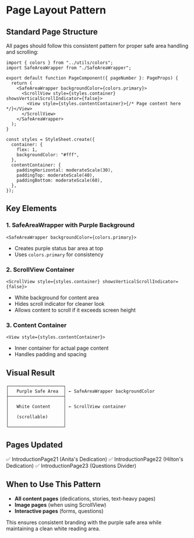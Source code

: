 # Page Layout Pattern

## Standard Page Structure

All pages should follow this consistent pattern for proper safe area handling and scrolling:

```tsx
import { colors } from "../utils/colors";
import SafeAreaWrapper from "./SafeAreaWrapper";

export default function PageComponent({ pageNumber }: PageProps) {
  return (
    <SafeAreaWrapper backgroundColor={colors.primary}>
      <ScrollView style={styles.container} showsVerticalScrollIndicator={false}>
        <View style={styles.contentContainer}>{/* Page content here */}</View>
      </ScrollView>
    </SafeAreaWrapper>
  );
}

const styles = StyleSheet.create({
  container: {
    flex: 1,
    backgroundColor: "#fff",
  },
  contentContainer: {
    paddingHorizontal: moderateScale(30),
    paddingTop: moderateScale(40),
    paddingBottom: moderateScale(60),
  },
});
```

## Key Elements

### 1. SafeAreaWrapper with Purple Background

```tsx
<SafeAreaWrapper backgroundColor={colors.primary}>
```

- Creates purple status bar area at top
- Uses `colors.primary` for consistency

### 2. ScrollView Container

```tsx
<ScrollView style={styles.container} showsVerticalScrollIndicator={false}>
```

- White background for content area
- Hides scroll indicator for cleaner look
- Allows content to scroll if it exceeds screen height

### 3. Content Container

```tsx
<View style={styles.contentContainer}>
```

- Inner container for actual page content
- Handles padding and spacing

## Visual Result

```
┌─────────────────────┐
│   Purple Safe Area  │ ← SafeAreaWrapper backgroundColor
├─────────────────────┤
│                     │
│   White Content     │ ← ScrollView container
│                     │
│   (scrollable)      │
│                     │
└─────────────────────┘
```

## Pages Updated

✅ IntroductionPage21 (Anita's Dedication)
✅ IntroductionPage22 (Hilton's Dedication)
✅ IntroductionPage23 (Questions Divider)

## When to Use This Pattern

- **All content pages** (dedications, stories, text-heavy pages)
- **Image pages** (when using ScrollView)
- **Interactive pages** (forms, questions)

This ensures consistent branding with the purple safe area while maintaining a clean white reading area.
